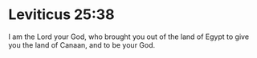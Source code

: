 # Leviticus 25:38

I am the Lord your God, who brought you out of the land of Egypt to give you the land of Canaan, and to be your God.
